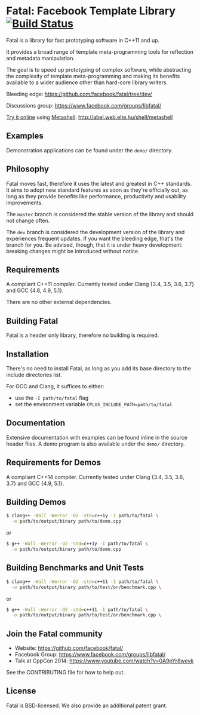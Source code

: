 # Fatal: Facebook Template Library [![Build Status](https://secure.travis-ci.org/facebook/fatal.png?branch=dev "Build Status")](https://travis-ci.org/facebook/fatal)

Fatal is a library for fast prototyping software in C++11 and up.

It provides a broad range of template meta-programming tools for reflection and metadata manipulation.

The goal is to speed up prototyping of complex software, while abstracting the complexity of template meta-programming and making its benefits available to a wider audience other than hard-core library writers.

Bleeding edge: https://github.com/facebook/fatal/tree/dev/

Discussions group: https://www.facebook.com/groups/libfatal/

[Try it online](http://abel.web.elte.hu/shell/metashell) using [Metashell](https://github.com/sabel83/metashell): http://abel.web.elte.hu/shell/metashell


## Examples
Demonstration applications can be found under the `demo/` directory.


## Philosophy
Fatal moves fast, therefore it uses the latest and greatest in C++ standards. It aims to adopt new standard features as soon as they're officially out, as long as they provide benefits like performance, productivity and usability improvements.

The `master` branch is considered the stable version of the library and should not change often.

The `dev` branch is considered the development version of the library and experiences frequent updates. If you want the bleeding edge, that's the branch for you. Be advised, though, that it is under heavy development: breaking changes might be introduced without notice.


## Requirements
A compliant C++11 compiler. Currently tested under Clang {3.4, 3.5, 3.6, 3.7} and GCC {4.8, 4.9, 5.1}.

There are no other external dependencies.


## Building Fatal
Fatal is a header only library, therefore no building is required.


## Installation
There's no need to install Fatal, as long as you add its base directory to the include directories list.

For GCC and Clang, it suffices to either:
- use the `-I path/to/fatal` flag
- set the environment variable `CPLUS_INCLUDE_PATH=path/to/fatal`


## Documentation
Extensive documentation with examples can be found inline in the source header files.
A demo program is also available under the `demo/` directory.


## Requirements for Demos
A compliant C++14 compiler. Currently tested under Clang {3.4, 3.5, 3.6, 3.7} and GCC {4.9, 5.1}.


## Building Demos
```sh
$ clang++ -Wall -Werror -O2 -std=c++1y -I path/to/fatal \
  -o path/to/output/binary path/to/demo.cpp
```
or
```sh
$ g++ -Wall -Werror -O2 -std=c++1y -I path/to/fatal \
  -o path/to/output/binary path/to/demo.cpp
```


## Building Benchmarks and Unit Tests
```sh
$ clang++ -Wall -Werror -O2 -std=c++11 -I path/to/fatal \
  -o path/to/output/binary path/to/test/or/benchmark.cpp \
```
or
```sh
$ g++ -Wall -Werror -O2 -std=c++11 -I path/to/fatal \
  -o path/to/output/binary path/to/test/or/benchmark.cpp \
```


## Join the Fatal community
- Website: https://github.com/facebook/fatal/
- Facebook Group: https://www.facebook.com/groups/libfatal/
- Talk at CppCon 2014: https://www.youtube.com/watch?v=0A9pYr8wevk

See the CONTRIBUTING file for how to help out.


## License
Fatal is BSD-licensed. We also provide an additional patent grant.
